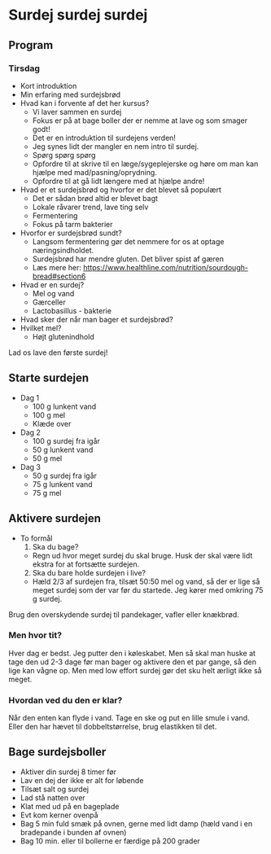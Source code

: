 # Surdej surdej surdej

## Program

### Tirsdag
- Kort introduktion
- Min erfaring med surdejsbrød
- Hvad kan i forvente af det her kursus?
  - Vi laver sammen en surdej
  - Fokus er på at bage boller der er nemme at lave og som smager godt!
  - Det er en introduktion til surdejens verden!
  - Jeg synes lidt der mangler en nem intro til surdej.
  - Spørg spørg spørg
  - Opfordre til at skrive til en læge/sygeplejerske og høre om man kan hjælpe med mad/pasning/oprydning.
  - Opfordre til at gå lidt længere med at hjælpe andre!
- Hvad er et surdejsbrød og hvorfor er det blevet så populært
  - Det er sådan brød altid er blevet bagt
  - Lokale råvarer trend, lave ting selv
  - Fermentering
  - Fokus på tarm bakterier
- Hvorfor er surdejsbrød sundt?
  - Langsom fermentering gør det nemmere for os at optage næringsindholdet. 
  - Surdejsbrød har mendre gluten. Det bliver spist af gæren
  - Læs mere her: https://www.healthline.com/nutrition/sourdough-bread#section6
- Hvad er en surdej? 
  - Mel og vand
  - Gærceller
  - Lactobasillus - bakterie
- Hvad sker der når man bager et surdejsbrød?
- Hvilket mel?
  - Højt glutenindhold
 
Lad os lave den første surdej!

## Starte surdejen
- Dag 1
  - 100 g lunkent vand
  - 100 g mel
  - Klæde over
- Dag 2
  - 100 g surdej fra igår
  - 50 g lunkent vand
  - 50 g mel
- Dag 3
  - 50 g surdej fra igår
  - 75 g lunkent vand
  - 75 g mel

## Aktivere surdejen

- To formål
  1. Ska du bage?
    - Regn ud hvor meget surdej du skal bruge. Husk der skal være lidt ekstra for at fortsætte surdejen.
  2. Ska du bare holde surdejen i live?
    - Hæld 2/3 af surdejen fra, tilsæt 50:50 mel og vand, så der er lige så meget surdej som der var før du startede. Jeg kører med omkring 75 g surdej.
    
Brug den overskydende surdej til pandekager, vafler eller knækbrød.

### Men hvor tit?
Hver dag er bedst. Jeg putter den i køleskabet. Men så skal man huske at tage den ud 2-3 dage før man bager og aktivere den et par gange, så den lige kan vågne op. Men med low effort surdej gør det sku helt ærligt ikke så meget.

### Hvordan ved du den er klar?
Når den enten kan flyde i vand. Tage en ske og put en lille smule i vand. Eller den har hævet til dobbeltstørrelse, brug elastikken til det.


## Bage surdejsboller
- Aktiver din surdej 8 timer før
- Lav en dej der ikke er alt for løbende
- Tilsæt salt og surdej
- Lad stå natten over
- Klat med ud på en bageplade
- Evt kom kerner ovenpå
- Bag 5 min fuld smæk på ovnen, gerne med lidt damp (hæld vand i en bradepande i bunden af ovnen)
- Bag 10 min. eller til bollerne er færdige på 200 grader
  
